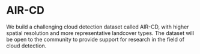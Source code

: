 # AIR-CD
We build a challenging cloud detection dataset called AIR-CD, with higher spatial resolution and more representative landcover types. The dataset will be open to the community to provide support for research in the field of cloud detection.
